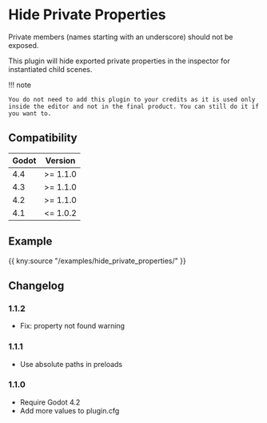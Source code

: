 # Hide Private Properties

Private members (names starting with an underscore) should not be exposed.

This plugin will hide exported private properties in the inspector for instantiated child scenes.

!!! note

    You do not need to add this plugin to your credits as it is used only inside the editor and not in the final product. You can still do it if you want to.

## Compatibility

| Godot | Version  |
|-------|----------|
| 4.4   | >= 1.1.0 |
| 4.3   | >= 1.1.0 |
| 4.2   | >= 1.1.0 |
| 4.1   | <= 1.0.2 |

## Example

{{ kny:source "/examples/hide_private_properties/" }}

## Changelog

### 1.1.2

- Fix: property not found warning

### 1.1.1

- Use absolute paths in preloads

### 1.1.0

- Require Godot 4.2
- Add more values to plugin.cfg
